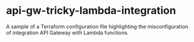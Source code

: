 # api-gw-tricky-lambda-integration
A sample of a Terraform configuration file highlighting the misconfiguration of integration API Gateway with Lambda functions.

